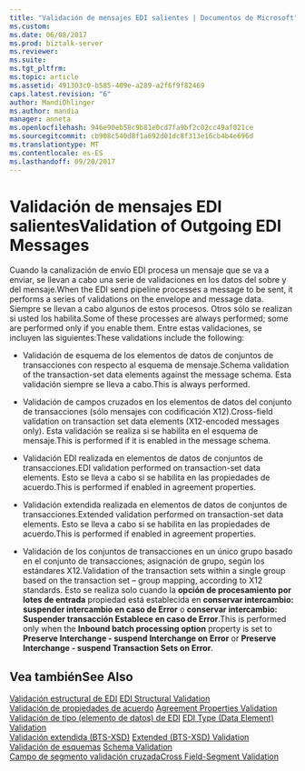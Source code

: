 ```yaml
---
title: "Validación de mensajes EDI salientes | Documentos de Microsoft"
ms.custom: 
ms.date: 06/08/2017
ms.prod: biztalk-server
ms.reviewer: 
ms.suite: 
ms.tgt_pltfrm: 
ms.topic: article
ms.assetid: 491303c0-b585-409e-a289-a2f6f9f82469
caps.latest.revision: "6"
author: MandiOhlinger
ms.author: mandia
manager: anneta
ms.openlocfilehash: 946e90eb58c9b81e0cd7fa9bf2c02cc49af021ce
ms.sourcegitcommit: cb908c540d8f1a692d01dc8f313e16cb4b4e696d
ms.translationtype: MT
ms.contentlocale: es-ES
ms.lasthandoff: 09/20/2017
---
```

# <a name="validation-of-outgoing-edi-messages"></a><span data-ttu-id="70e96-102">Validación de mensajes EDI salientes</span><span class="sxs-lookup"><span data-stu-id="70e96-102">Validation of Outgoing EDI Messages</span></span>
<span data-ttu-id="70e96-103">Cuando la canalización de envío EDI procesa un mensaje que se va a enviar, se llevan a cabo una serie de validaciones en los datos del sobre y del mensaje.</span><span class="sxs-lookup"><span data-stu-id="70e96-103">When the EDI send pipeline processes a message to be sent, it performs a series of validations on the envelope and message data.</span></span> <span data-ttu-id="70e96-104">Siempre se llevan a cabo algunos de estos procesos. Otros sólo se realizan si usted los habilita.</span><span class="sxs-lookup"><span data-stu-id="70e96-104">Some of these processes are always performed; some are performed only if you enable them.</span></span> <span data-ttu-id="70e96-105">Entre estas validaciones, se incluyen las siguientes:</span><span class="sxs-lookup"><span data-stu-id="70e96-105">These validations include the following:</span></span>  
  
-   <span data-ttu-id="70e96-106">Validación de esquema de los elementos de datos de conjuntos de transacciones con respecto al esquema de mensaje.</span><span class="sxs-lookup"><span data-stu-id="70e96-106">Schema validation of the transaction-set data elements against the message schema.</span></span> <span data-ttu-id="70e96-107">Esta validación siempre se lleva a cabo.</span><span class="sxs-lookup"><span data-stu-id="70e96-107">This is always performed.</span></span>  
  
-   <span data-ttu-id="70e96-108">Validación de campos cruzados en los elementos de datos del conjunto de transacciones (sólo mensajes con codificación X12).</span><span class="sxs-lookup"><span data-stu-id="70e96-108">Cross-field validation on transaction set data elements (X12-encoded messages only).</span></span> <span data-ttu-id="70e96-109">Esta validación se realiza si se habilita en el esquema de mensaje.</span><span class="sxs-lookup"><span data-stu-id="70e96-109">This is performed if it is enabled in the message schema.</span></span>  
  
-   <span data-ttu-id="70e96-110">Validación EDI realizada en elementos de datos de conjuntos de transacciones.</span><span class="sxs-lookup"><span data-stu-id="70e96-110">EDI validation performed on transaction-set data elements.</span></span> <span data-ttu-id="70e96-111">Esto se lleva a cabo si se habilita en las propiedades de acuerdo.</span><span class="sxs-lookup"><span data-stu-id="70e96-111">This is performed if enabled in agreement properties.</span></span>  
  
-   <span data-ttu-id="70e96-112">Validación extendida realizada en elementos de datos de conjuntos de transacciones.</span><span class="sxs-lookup"><span data-stu-id="70e96-112">Extended validation performed on transaction-set data elements.</span></span> <span data-ttu-id="70e96-113">Esto se lleva a cabo si se habilita en las propiedades de acuerdo.</span><span class="sxs-lookup"><span data-stu-id="70e96-113">This is performed if enabled in agreement properties.</span></span>  
  
-   <span data-ttu-id="70e96-114">Validación de los conjuntos de transacciones en un único grupo basado en el conjunto de transacciones; asignación de grupo, según los estándares X12.</span><span class="sxs-lookup"><span data-stu-id="70e96-114">Validation of the transaction sets within a single group based on the transaction set – group mapping, according to X12 standards.</span></span> <span data-ttu-id="70e96-115">Esto se realiza solo cuando la **opción de procesamiento por lotes de entrada** propiedad está establecida en **conservar intercambio: suspender intercambio en caso de Error** o **conservar intercambio: Suspender transacción Establece en caso de Error**.</span><span class="sxs-lookup"><span data-stu-id="70e96-115">This is performed only when the **Inbound batch processing option** property is set to **Preserve Interchange - suspend Interchange on Error** or **Preserve Interchange - suspend Transaction Sets on Error**.</span></span>  
  
## <a name="see-also"></a><span data-ttu-id="70e96-116">Vea también</span><span class="sxs-lookup"><span data-stu-id="70e96-116">See Also</span></span>  
 <span data-ttu-id="70e96-117">[Validación estructural de EDI](../core/edi-structural-validation.md) </span><span class="sxs-lookup"><span data-stu-id="70e96-117">[EDI Structural Validation](../core/edi-structural-validation.md) </span></span>  
 <span data-ttu-id="70e96-118">[Validación de propiedades de acuerdo](../core/agreement-properties-validation.md) </span><span class="sxs-lookup"><span data-stu-id="70e96-118">[Agreement Properties Validation](../core/agreement-properties-validation.md) </span></span>  
 <span data-ttu-id="70e96-119">[Validación de tipo (elemento de datos) de EDI](../core/edi-type-data-element-validation.md) </span><span class="sxs-lookup"><span data-stu-id="70e96-119">[EDI Type (Data Element) Validation](../core/edi-type-data-element-validation.md) </span></span>  
 <span data-ttu-id="70e96-120">[Validación extendida (BTS-XSD)](../core/extended-bts-xsd-validation.md) </span><span class="sxs-lookup"><span data-stu-id="70e96-120">[Extended (BTS-XSD) Validation](../core/extended-bts-xsd-validation.md) </span></span>  
 <span data-ttu-id="70e96-121">[Validación de esquemas](../core/schema-validation2.md) </span><span class="sxs-lookup"><span data-stu-id="70e96-121">[Schema Validation](../core/schema-validation2.md) </span></span>  
 [<span data-ttu-id="70e96-122">Campo de segmento validación cruzada</span><span class="sxs-lookup"><span data-stu-id="70e96-122">Cross Field-Segment Validation</span></span>](../core/cross-field-segment-validation.md)